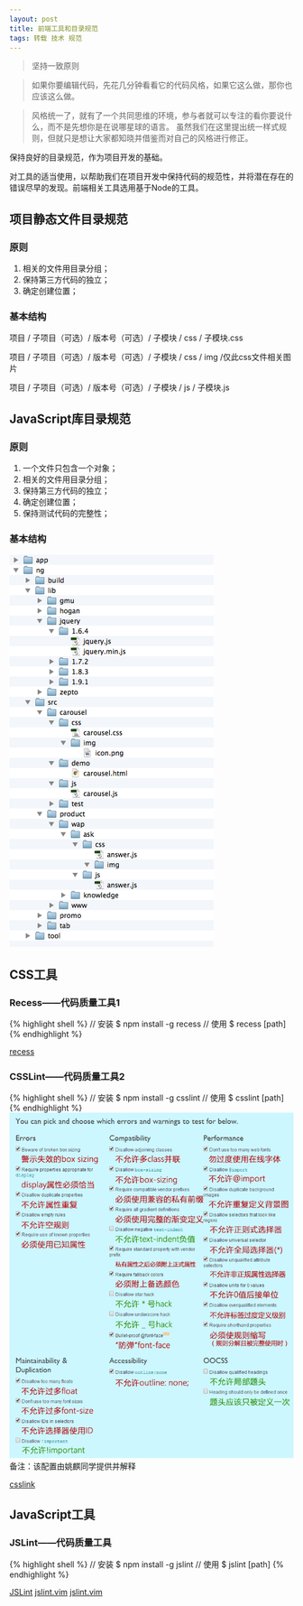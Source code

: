 ```yaml
---
layout: post
title: 前端工具和目录规范
tags: 转载 技术 规范
---
```

> 坚持一致原则

> 如果你要编辑代码，先花几分钟看看它的代码风格，如果它这么做，那你也应该这么做。

> 风格统一了，就有了一个共同思维的环境，参与者就可以专注的看你要说什么，而不是先想你是在说哪星球的语言。 虽然我们在这里提出统一样式规则，但就只是想让大家都知晓并借鉴而对自己的风格进行修正。

保持良好的目录规范，作为项目开发的基础。

对工具的适当使用，以帮助我们在项目开发中保持代码的规范性，并将潜在存在的错误尽早的发现。前端相关工具选用基于Node的工具。


## 项目静态文件目录规范

### 原则
1. 相关的文件用目录分组；
2. 保持第三方代码的独立；
3. 确定创建位置；

### 基本结构

项目 / 子项目（可选）/ 版本号（可选）/ 子模块 / css / 子模块.css

项目 / 子项目（可选）/ 版本号（可选）/ 子模块 / css / img /仅此css文件相关图片

项目 / 子项目（可选）/ 版本号（可选）/ 子模块 / js / 子模块.js

      
## JavaScript库目录规范

### 原则
1. 一个文件只包含一个对象；
2. 相关的文件用目录分组；
3. 保持第三方代码的独立；
4. 确定创建位置；
5. 保持测试代码的完整性；

### 基本结构
![目录基本结构](/tech/media/tool-structure.png)


## CSS工具

### Recess——代码质量工具1

{% highlight shell %}
// 安装
$ npm install -g recess
// 使用
$ recess [path]
{% endhighlight %}

[recess](https://github.com/twitter/recess)

### CSSLint——代码质量工具2

{% highlight shell %}
// 安装
$ npm install -g csslint
// 使用
$ csslint [path]
{% endhighlight %}
![CSS Lint配置](/tech/media/csslint.png)
备注：该配置由姚麒同学提供并解释

[csslink](https://github.com/stubbornella/csslint)

## JavaScript工具

### JSLint——代码质量工具

{% highlight shell %}
// 安装
$ npm install -g jslint
// 使用
$ jslint [path]
{% endhighlight %}

[JSLint](https://github.com/douglascrockford/JSLint)
[jslint.vim](https://github.com/hallettj/jslint.vim)
[jslint.vim](http://www.vim.org/scripts/script.php?script_id=2729)
